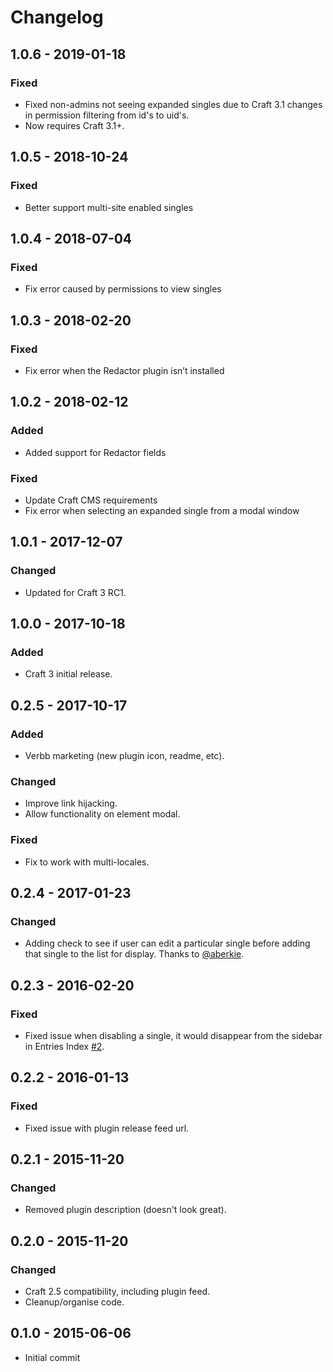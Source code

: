 # Changelog

## 1.0.6 - 2019-01-18

### Fixed
- Fixed non-admins not seeing expanded singles due to Craft 3.1 changes in permission filtering from id's to uid's.
- Now requires Craft 3.1+.

## 1.0.5 - 2018-10-24

### Fixed
- Better support multi-site enabled singles

## 1.0.4 - 2018-07-04

### Fixed
- Fix error caused by permissions to view singles

## 1.0.3 - 2018-02-20

### Fixed
- Fix error when the Redactor plugin isn’t installed

## 1.0.2 - 2018-02-12

### Added
- Added support for Redactor fields

### Fixed
- Update Craft CMS requirements
- Fix error when selecting an expanded single from a modal window

## 1.0.1 - 2017-12-07

### Changed
- Updated for Craft 3 RC1.

## 1.0.0 - 2017-10-18

### Added
- Craft 3 initial release.

## 0.2.5 - 2017-10-17

### Added
- Verbb marketing (new plugin icon, readme, etc).

### Changed
- Improve link hijacking.
- Allow functionality on element modal.

### Fixed
- Fix to work with multi-locales.

## 0.2.4 - 2017-01-23

### Changed
- Adding check to see if user can edit a particular single before adding that single to the list for display. Thanks to [@aberkie](https://github.com/aberkie).

## 0.2.3 - 2016-02-20

### Fixed
- Fixed issue when disabling a single, it would disappear from the sidebar in Entries Index [#2](https://github.com/engram-design/ExpandedSingles/issues/2).

## 0.2.2 - 2016-01-13

### Fixed
- Fixed issue with plugin release feed url.

## 0.2.1 - 2015-11-20

### Changed
- Removed plugin description (doesn't look great).

## 0.2.0 - 2015-11-20

### Changed
- Craft 2.5 compatibility, including plugin feed.
- Cleanup/organise code.

## 0.1.0 - 2015-06-06

- Initial commit
